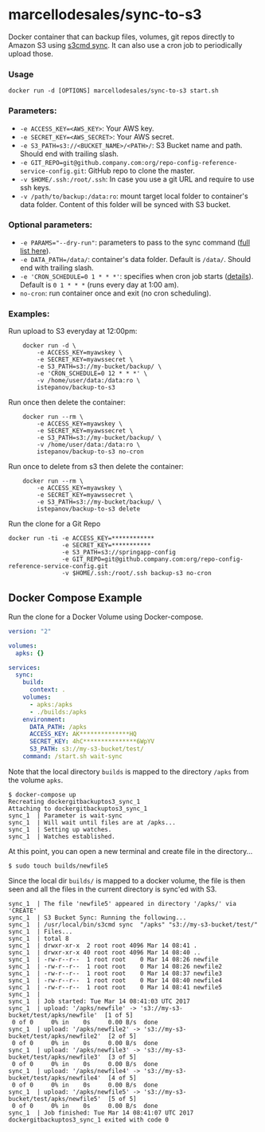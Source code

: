 
marcellodesales/sync-to-s3
======================

Docker container that can backup files, volumes, git repos directly to Amazon S3 using [s3cmd sync](http://s3tools.org/s3cmd-sync). It can also use a cron job to periodically upload those.

### Usage

    docker run -d [OPTIONS] marcellodesales/sync-to-s3 start.sh 

### Parameters:

* `-e ACCESS_KEY=<AWS_KEY>`: Your AWS key.
* `-e SECRET_KEY=<AWS_SECRET>`: Your AWS secret.
* `-e S3_PATH=s3://<BUCKET_NAME>/<PATH>/`: S3 Bucket name and path. Should end with trailing slash.
* `-e GIT_REPO=git@github.company.com:org/repo-config-reference-service-config.git`: GitHub repo to clone the master.
* `-v $HOME/.ssh:/root/.ssh`: In case you use a git URL and require to use ssh keys.
* `-v /path/to/backup:/data:ro`: mount target local folder to container's data folder. Content of this folder will be synced with S3 bucket.

### Optional parameters:

* `-e PARAMS="--dry-run"`: parameters to pass to the sync command ([full list here](http://s3tools.org/usage)).
* `-e DATA_PATH=/data/`: container's data folder. Default is `/data/`. Should end with trailing slash.
* `-e 'CRON_SCHEDULE=0 1 * * *'`: specifies when cron job starts ([details](http://en.wikipedia.org/wiki/Cron)). Default is `0 1 * * *` (runs every day at 1:00 am).
* `no-cron`: run container once and exit (no cron scheduling).

### Examples:

Run upload to S3 everyday at 12:00pm:

```
    docker run -d \
        -e ACCESS_KEY=myawskey \
        -e SECRET_KEY=myawssecret \
        -e S3_PATH=s3://my-bucket/backup/ \
        -e 'CRON_SCHEDULE=0 12 * * *' \
        -v /home/user/data:/data:ro \
        istepanov/backup-to-s3
```

Run once then delete the container:

```
    docker run --rm \
        -e ACCESS_KEY=myawskey \
        -e SECRET_KEY=myawssecret \
        -e S3_PATH=s3://my-bucket/backup/ \
        -v /home/user/data:/data:ro \
        istepanov/backup-to-s3 no-cron
```

Run once to delete from s3 then delete the container:

```
    docker run --rm \
        -e ACCESS_KEY=myawskey \
        -e SECRET_KEY=myawssecret \
        -e S3_PATH=s3://my-bucket/backup/ \
        istepanov/backup-to-s3 delete
```

Run the clone for a Git Repo

```
docker run -ti -e ACCESS_KEY=************
               -e SECRET_KEY=***********
               -e S3_PATH=s3://springapp-config
               -e GIT_REPO=git@github.company.com:org/repo-config-reference-service-config.git
               -v $HOME/.ssh:/root/.ssh backup-s3 no-cron
```

## Docker Compose Example

Run the clone for a Docker Volume using Docker-compose.

```yml
version: "2"

volumes:
  apks: {}

services:
  sync:
    build:
      context: .
    volumes:
      - apks:/apks
      - ./builds:/apks
    environment:
      DATA_PATH: /apks
      ACCESS_KEY: AK**************HQ
      SECRET_KEY: 4hC***************6WpYV
      S3_PATH: s3://my-s3-bucket/test/
    command: /start.sh wait-sync
```

Note that the local directory `builds` is mapped to the directory `/apks` from the volume `apks`.

```
$ docker-compose up                                          
Recreating dockergitbackuptos3_sync_1
Attaching to dockergitbackuptos3_sync_1
sync_1  | Parameter is wait-sync
sync_1  | Will wait until files are at /apks...
sync_1  | Setting up watches.
sync_1  | Watches established.
```

At this point, you can open a new terminal and create file in the directory...

```
$ sudo touch builds/newfile5
```

Since the local dir `builds/` is mapped to a docker volume, the file is then seen
and all the files in the current directory is sync'ed with S3.

```
sync_1  | The file 'newfile5' appeared in directory '/apks/' via 'CREATE'
sync_1  | S3 Bucket Sync: Running the following...
sync_1  | /usr/local/bin/s3cmd sync  "/apks" "s3://my-s3-bucket/test/"
sync_1  | Files...
sync_1  | total 8
sync_1  | drwxr-xr-x  2 root root 4096 Mar 14 08:41 .
sync_1  | drwxr-xr-x 40 root root 4096 Mar 14 08:40 ..
sync_1  | -rw-r--r--  1 root root    0 Mar 14 08:26 newfile
sync_1  | -rw-r--r--  1 root root    0 Mar 14 08:26 newfile2
sync_1  | -rw-r--r--  1 root root    0 Mar 14 08:37 newfile3
sync_1  | -rw-r--r--  1 root root    0 Mar 14 08:40 newfile4
sync_1  | -rw-r--r--  1 root root    0 Mar 14 08:41 newfile5
sync_1  | 
sync_1  | Job started: Tue Mar 14 08:41:03 UTC 2017
sync_1  | upload: '/apks/newfile' -> 's3://my-s3-bucket/test/apks/newfile'  [1 of 5]
 0 of 0     0% in    0s     0.00 B/s  done
sync_1  | upload: '/apks/newfile2' -> 's3://my-s3-bucket/test/apks/newfile2'  [2 of 5]
 0 of 0     0% in    0s     0.00 B/s  done
sync_1  | upload: '/apks/newfile3' -> 's3://my-s3-bucket/test/apks/newfile3'  [3 of 5]
 0 of 0     0% in    0s     0.00 B/s  done
sync_1  | upload: '/apks/newfile4' -> 's3://my-s3-bucket/test/apks/newfile4'  [4 of 5]
 0 of 0     0% in    0s     0.00 B/s  done
sync_1  | upload: '/apks/newfile5' -> 's3://my-s3-bucket/test/apks/newfile5'  [5 of 5]
 0 of 0     0% in    0s     0.00 B/s  done
sync_1  | Job finished: Tue Mar 14 08:41:07 UTC 2017
dockergitbackuptos3_sync_1 exited with code 0
```
